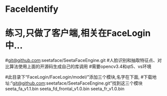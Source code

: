 # FaceIdentify


# 练习,只做了客户端,相关在FaceLogin中...

#git@github.com:seetaface/SeetaFaceEngine.git
#人脸识别和抽取特征点、对比算法使用上面的开源码生成自己的库调用
#需要opencv3.4和qt5、vs环境


#此目录下“FaceLogin/FaceLogin/model/”添加三个模块,名字在下面,
#下载地址:“git@github.com:seetaface/SeetaFaceEngine.git”找到这三个模块
seeta_fa_v1.1.bin
seeta_fd_frontal_v1.0.bin
seeta_fr_v1.0.bin

